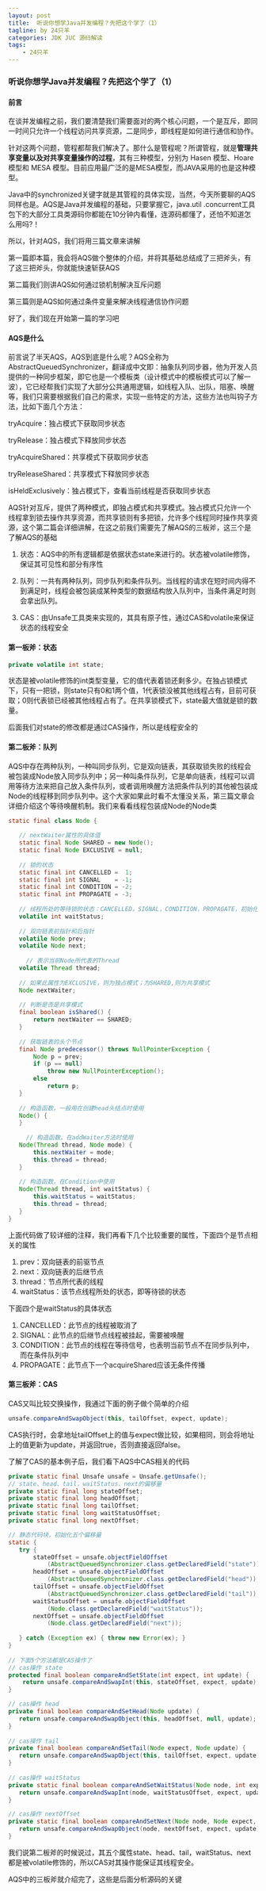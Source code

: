 ```yaml
---
layout: post
title:  听说你想学Java并发编程？先把这个学了（1）
tagline: by 24只羊
categories: JDK JUC 源码解读
tags: 
    - 24只羊
---
```


### 听说你想学Java并发编程？先把这个学了（1）



#### 前言

在谈并发编程之前，我们要清楚我们需要面对的两个核心问题，一个是互斥，即同一时间只允许一个线程访问共享资源，二是同步，即线程是如何进行通信和协作。

针对这两个问题，管程都帮我们解决了。那什么是管程呢？所谓管程，就是**管理共享变量以及对共享变量操作的过程**，其有三种模型，分别为 Hasen 模型、Hoare 模型和 MESA 模型。目前应用最广泛的是MESA模型，而JAVA采用的也是这种模型。

Java中的synchronized关键字就是其管程的具体实现，当然，今天所要聊的AQS同样也是。AQS是Java并发编程的基础，只要掌握它，java.util .concurrent工具包下的大部分工具类源码你都能在10分钟内看懂，连源码都懂了，还怕不知道怎么用吗?！

所以，针对AQS，我们将用三篇文章来讲解

第一篇即本篇，我会将AQS做个整体的介绍，并将其基础总结成了三把斧头，有了这三把斧头，你就能快速斩获AQS

第二篇我们则讲AQS如何通过锁机制解决互斥问题

第三篇则是AQS如何通过条件变量来解决线程通信协作问题

好了，我们现在开始第一篇的学习吧



#### AQS是什么

前言说了半天AQS，AQS到底是什么呢？AQS全称为AbstractQueuedSynchronizer，翻译成中文即：抽象队列同步器，他为开发人员提供的一种同步框架，即它也是一个模板类（设计模式中的模板模式可以了解一波），它已经帮我们实现了大部分公共通用逻辑，如线程入队、出队，阻塞、唤醒等，我们只需要根据我们自己的需求，实现一些特定的方法，这些方法也叫钩子方法，比如下面几个方法：

tryAcquire：独占模式下获取同步状态

tryRelease：独占模式下释放同步状态

tryAcquireShared：共享模式下获取同步状态

tryReleaseShared：共享模式下释放同步状态

isHeldExclusively：独占模式下，查看当前线程是否获取同步状态 

AQS针对互斥，提供了两种模式，即独占模式和共享模式。独占模式只允许一个线程拿到锁去操作共享资源，而共享锁则有多把锁，允许多个线程同时操作共享资源，这个第二篇会详细讲解，在这之前我们需要先了解AQS的三板斧，这三个是了解AQS的基础

1. 状态：AQS中的所有逻辑都是依据状态state来进行的。状态被volatile修饰，保证其可见性和部分有序性
2. 队列：一共有两种队列，同步队列和条件队列。当线程的请求在短时间内得不到满足时，线程会被包装成某种类型的数据结构放入队列中，当条件满足时则会拿出队列。

2. CAS：由Unsafe工具类来实现的，其具有原子性，通过CAS和volatile来保证状态的线程安全



#### 第一板斧：状态

```java
private volatile int state;
```

状态是被volatile修饰的int类型变量，它的值代表着锁还剩多少。在独占锁模式下，只有一把锁，则state只有0和1两个值，1代表锁没被其他线程占有，目前可获取；0则代表锁已经被其他线程占有了。在共享锁模式下，state最大值就是锁的数量。

后面我们对state的修改都是通过CAS操作，所以是线程安全的



#### 第二板斧：队列

AQS中存在两种队列，一种叫同步队列，它是双向链表，其获取锁失败的线程会被包装成Node放入同步队列中；另一种叫条件队列，它是单向链表，线程可以调用等待方法来把自己放入条件队列，或者调用唤醒方法把条件队列的其他被包装成Node的线程移到同步队列中。这个大家如果此时看不太懂没关系，第三篇文章会详细介绍这个等待唤醒机制。我们来看看线程包装成Node的Node类

```java
static final class Node {
    
   // nextWaiter属性的具体值
   static final Node SHARED = new Node();
   static final Node EXCLUSIVE = null;
 
   // 锁的状态
   static final int CANCELLED =  1;
   static final int SIGNAL    = -1;
   static final int CONDITION = -2;
   static final int PROPAGATE = -3;
 	
   // 线程所处的等待锁的状态：CANCELLED，SIGNAL，CONDITION，PROPAGATE，初始化时，该值为0
   volatile int waitStatus;
 
   // 双向链表前指针和后指针
   volatile Node prev;
   volatile Node next;
  
 	 // 表示当前Node所代表的Thread
   volatile Thread thread;
 
   // 如果此属性为EXCLUSIVE，则为独占模式；为SHARED,则为共享模式
   Node nextWaiter;
 
   // 判断是否是共享模式
   final boolean isShared() {
       return nextWaiter == SHARED;
   }
 
   // 获取链表的头个节点
   final Node predecessor() throws NullPointerException {
       Node p = prev;
       if (p == null)
           throw new NullPointerException();
       else
           return p;
   }
 	 
   // 构造函数，一般用在创建head头结点时使用
   Node() {    
   }
 
 	 // 构造函数，在addWaiter方法时使用
   Node(Thread thread, Node mode) {     
       this.nextWaiter = mode;
       this.thread = thread;
   }
  
   // 构造函数，在Condition中使用
   Node(Thread thread, int waitStatus) { 
       this.waitStatus = waitStatus;
       this.thread = thread;
   }
}
```



上面代码做了较详细的注释，我们再看下几个比较重要的属性，下面四个是节点相关的属性

1. prev：双向链表的前驱节点
2. next：双向链表的后继节点
3. thread：节点所代表的线程
4. waitStatus：该节点线程所处的状态，即等待锁的状态



下面四个是waitStatus的具体状态

1. CANCELLED：此节点的线程被取消了
2. SIGNAL：此节点的后继节点线程被挂起，需要被唤醒
3. CONDITION：此节点的线程在等待信号，也表明当前节点不在同步队列中，而在条件队列中
4. PROPAGATE：此节点下一个acquireShared应该无条件传播



#### 第三板斧：CAS

CAS又叫比较交换操作，我通过下面的例子做个简单的介绍

```java
unsafe.compareAndSwapObject(this, tailOffset, expect, update);
```

CAS执行时，会拿地址tailOffset上的值与expect做比较，如果相同，则会将地址上的值更新为update，并返回true，否则直接返回false。

了解了CAS的基本例子后，我们看下AQS中CAS相关的代码

```java
private static final Unsafe unsafe = Unsafe.getUnsafe();
// state、head、tail，waitStatus、next的偏移量
private static final long stateOffset;
private static final long headOffset;
private static final long tailOffset;
private static final long waitStatusOffset;
private static final long nextOffset;

// 静态代码块，初始化五个偏移量
static {
   try {
       stateOffset = unsafe.objectFieldOffset
           (AbstractQueuedSynchronizer.class.getDeclaredField("state"));
       headOffset = unsafe.objectFieldOffset
           (AbstractQueuedSynchronizer.class.getDeclaredField("head"));
       tailOffset = unsafe.objectFieldOffset
           (AbstractQueuedSynchronizer.class.getDeclaredField("tail"));
       waitStatusOffset = unsafe.objectFieldOffset
           (Node.class.getDeclaredField("waitStatus"));
       nextOffset = unsafe.objectFieldOffset
           (Node.class.getDeclaredField("next"));
 
   } catch (Exception ex) { throw new Error(ex); }
}
 
// 下面5个方法都是CAS操作了
// cas操作 state
protected final boolean compareAndSetState(int expect, int update) {
    return unsafe.compareAndSwapInt(this, stateOffset, expect, update);
}

// cas操作 head
private final boolean compareAndSetHead(Node update) {
   return unsafe.compareAndSwapObject(this, headOffset, null, update);
}
 
// cas操作 tail
private final boolean compareAndSetTail(Node expect, Node update) {
   return unsafe.compareAndSwapObject(this, tailOffset, expect, update);
}
 
// cas操作 waitStatus
private static final boolean compareAndSetWaitStatus(Node node, int expect, int update) {
   return unsafe.compareAndSwapInt(node, waitStatusOffset, expect, update);
}

// cas操作 nextOffset
private static final boolean compareAndSetNext(Node node, Node expect, Node update) {
   return unsafe.compareAndSwapObject(node, nextOffset, expect, update);
}
```

我们说第二板斧的时候说过，其五个属性state、head、tail，waitStatus、next都是被volatile修饰的，所以CAS对其操作能保证其线程安全。

AQS中的三板斧就介绍完了，这些是后面分析源码的关键
